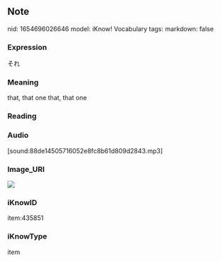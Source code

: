 ## Note
nid: 1654696026646
model: iKnow! Vocabulary
tags: 
markdown: false

### Expression
それ

### Meaning
that, that one
that, that one

### Reading


### Audio
[sound:88de14505716052e8fc8b61d809d2843.mp3]

### Image_URI
<img src="fefcf8b5fc45942801a9a5c4645228a0.jpg">

### iKnowID
item:435851

### iKnowType
item
